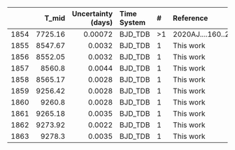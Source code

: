 |      |   T_mid |   Uncertainty (days) | Time System   | #   | Reference           |
|-----:|--------:|---------------------:|:--------------|:----|:--------------------|
| 1854 | 7725.16 |              0.00072 | BJD_TDB       | >1  | 2020AJ....160..222J |
| 1855 | 8547.67 |              0.0032  | BJD_TDB       | 1   | This work           |
| 1856 | 8552.05 |              0.0032  | BJD_TDB       | 1   | This work           |
| 1857 | 8560.8  |              0.0044  | BJD_TDB       | 1   | This work           |
| 1858 | 8565.17 |              0.0028  | BJD_TDB       | 1   | This work           |
| 1859 | 9256.42 |              0.0028  | BJD_TDB       | 1   | This work           |
| 1860 | 9260.8  |              0.0028  | BJD_TDB       | 1   | This work           |
| 1861 | 9265.18 |              0.0035  | BJD_TDB       | 1   | This work           |
| 1862 | 9273.92 |              0.0022  | BJD_TDB       | 1   | This work           |
| 1863 | 9278.3  |              0.0035  | BJD_TDB       | 1   | This work           |